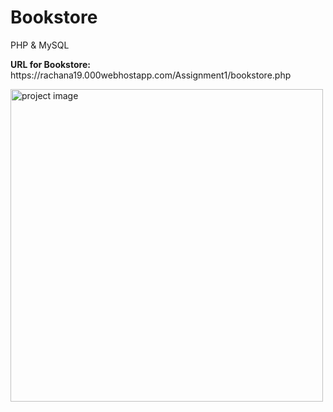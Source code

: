 # Bookstore
PHP &amp; MySQL
<p><strong>URL for Bookstore:</strong> https://rachana19.000webhostapp.com/Assignment1/bookstore.php</p>
<img src="" width="500" height="500" alt="project image"/>
